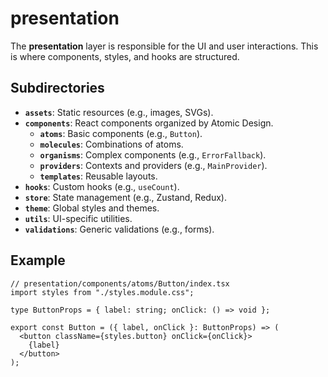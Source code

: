 # presentation

The **presentation** layer is responsible for the UI and user interactions. This is where components, styles, and hooks are structured.

## Subdirectories

- **`assets`**: Static resources (e.g., images, SVGs).
- **`components`**: React components organized by Atomic Design.
  - **`atoms`**: Basic components (e.g., `Button`).
  - **`molecules`**: Combinations of atoms.
  - **`organisms`**: Complex components (e.g., `ErrorFallback`).
  - **`providers`**: Contexts and providers (e.g., `MainProvider`).
  - **`templates`**: Reusable layouts.
- **`hooks`**: Custom hooks (e.g., `useCount`).
- **`store`**: State management (e.g., Zustand, Redux).
- **`theme`**: Global styles and themes.
- **`utils`**: UI-specific utilities.
- **`validations`**: Generic validations (e.g., forms).

## Example

```tsx
// presentation/components/atoms/Button/index.tsx
import styles from "./styles.module.css";

type ButtonProps = { label: string; onClick: () => void };

export const Button = ({ label, onClick }: ButtonProps) => (
  <button className={styles.button} onClick={onClick}>
    {label}
  </button>
);
```
